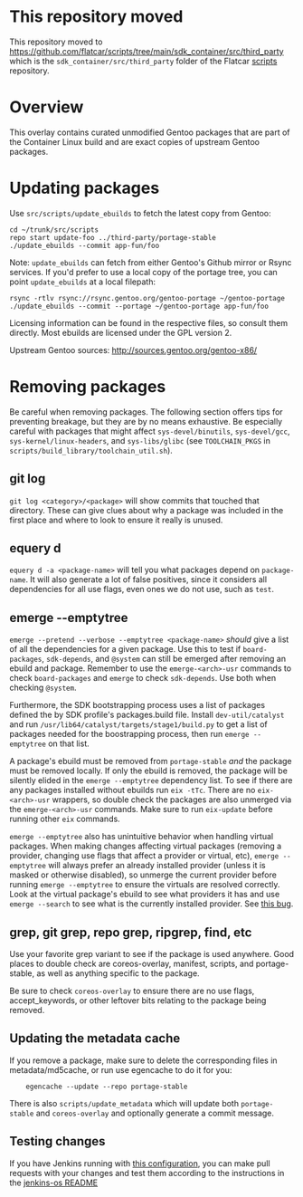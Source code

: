# This repository moved

This repository moved to https://github.com/flatcar/scripts/tree/main/sdk_container/src/third_party which is the `sdk_container/src/third_party` folder of the Flatcar [scripts](https://github.com/flatcar/scripts) repository.

# Overview

This overlay contains curated unmodified Gentoo packages that are part
of the Container Linux build and are exact copies of upstream Gentoo packages.

# Updating packages

Use `src/scripts/update_ebuilds` to fetch the latest copy from Gentoo:

    cd ~/trunk/src/scripts
    repo start update-foo ../third-party/portage-stable
    ./update_ebuilds --commit app-fun/foo

Note: `update_ebuilds` can fetch from either Gentoo's Github mirror or
Rsync services.
If you'd prefer to use a local copy of the portage tree, you can point
`update_ebuilds` at a local filepath:

    rsync -rtlv rsync://rsync.gentoo.org/gentoo-portage ~/gentoo-portage
    ./update_ebuilds --commit --portage ~/gentoo-portage app-fun/foo

Licensing information can be found in the respective files, so consult
them directly. Most ebuilds are licensed under the GPL version 2.

Upstream Gentoo sources: http://sources.gentoo.org/gentoo-x86/

# Removing packages

Be careful when removing packages. The following section offers tips for preventing
breakage, but they are by no means exhaustive. Be especially careful with packages that
might affect `sys-devel/binutils`, `sys-devel/gcc`, `sys-kernel/linux-headers`, and
`sys-libs/glibc` (see `TOOLCHAIN_PKGS` in `scripts/build_library/toolchain_util.sh`).

## git log

`git log <category>/<package>` will show commits that touched that directory. These can give
clues about why a package was included in the first place and where to look to ensure it really
is unused.

## equery d

`equery d -a <package-name>` will tell you what packages depend on `package-name`. It will
also generate a lot of false positives, since it considers all dependencies for all use flags,
even ones we do not use, such as `test`.

## emerge --emptytree

`emerge --pretend --verbose --emptytree <package-name>` _should_ give a list of all the dependencies
for a given package. Use this to test if `board-packages`, `sdk-depends`, and `@system` can still be
emerged after removing an ebuild and package.
Remember to use the `emerge-<arch>-usr` commands to check `board-packages` and `emerge` to check
`sdk-depends`. Use both when checking `@system`.

Furthermore, the SDK bootstrapping process uses a list of packages defined the by SDK profile's packages.build
file. Install `dev-util/catalyst` and run `/usr/lib64/catalyst/targets/stage1/build.py` to get a list of packages
needed for the boostrapping process, then run `emerge --emptytree` on that list.

A package's ebuild must be removed from `portage-stable` _and_ the package must be removed locally. If only the
ebuild is removed, the package will be silently elided in the `emerge --emptytree` dependency list.
To see if there are any packages installed without ebuilds run `eix -tTc`. There are no `eix-<arch>-usr` wrappers, so double
check the packages are also unmerged via the `emerge-<arch>-usr` commands. Make sure to run
`eix-update` before running other `eix` commands.

`emerge --emptytree` also has unintuitive behavior when handling virtual packages.
When making changes affecting virtual packages (removing a provider, changing use flags that affect
a provider or virtual, etc), `emerge --emptytree` will always prefer an already installed
provider (unless it is masked or otherwise disabled), so unmerge the current provider before
running `emerge --emptytree` to ensure the virtuals are resolved correctly. Look at the virtual package's
ebuild to see what providers it has and use `emerge --search` to see what is the currently installed provider.
See [this bug](https://bugs.gentoo.org/127956).

## grep, git grep, repo grep, ripgrep, find, etc

Use your favorite grep variant to see if the package is used anywhere. Good places to double check are
coreos-overlay, manifest, scripts, and portage-stable, as well as anything specific to the package.

Be sure to check `coreos-overlay` to ensure there are no use flags, accept_keywords, or other leftover bits
relating to the package being removed.

## Updating the metadata cache

If you remove a package, make sure to delete the corresponding files in
metadata/md5cache, or run use egencache to do it for you:
```
    egencache --update --repo portage-stable
```
There is also `scripts/update_metadata` which will update both `portage-stable` and `coreos-overlay`
and optionally generate a commit message.

## Testing changes

If you have Jenkins running with [this configuration](https://github.com/coreos/jenkins-os), you can make pull requests with your changes and
test them according to the instructions in the [jenkins-os README](https://github.com/coreos/jenkins-os#usage-examples)
